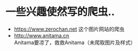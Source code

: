 # 一些兴趣使然写的爬虫..

- https://www.zerochan.net 这个图片网站的爬虫
- http://www.anitama.cn Anitama要凉了，救救Anitama（未爬取图片及样式）
